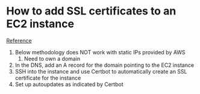 # How to add SSL certificates to an EC2 instance

[Reference](https://certbot.eff.org/)

1. Below methodology does NOT work with static IPs provided by AWS
   1. Need to own a domain
1. In the DNS, add an A record for the domain pointing to the EC2 instance
1. SSH into the instance and use Certbot to automatically create an SSL certificate for the instance
1. Set up autoupdates as indicated by Certbot
